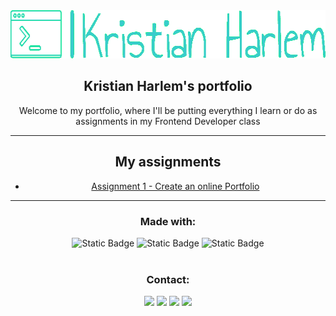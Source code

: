 <div align="center">
  <a href="https://github.com/KristianHarlem/portfolio">
    <img src="images/logo.png" alt="Logo" width="632" height="77">
  </a>

  <h2 align="center">Kristian Harlem's portfolio</h2>

  <p align="center">
    Welcome to my portfolio, where I'll be putting everything I learn or do as assignments in my Frontend Developer class
  </p>
  <hr>
  <h2>My assignments</h2>
<ul>
  <li><a href="/assignment1/index.html">Assignment 1 - Create an online Portfolio</a></li>
</ul>

  <hr>
    <h3>Made with:</h3>
    <img alt="Static Badge" src="https://img.shields.io/badge/HTML-f16a30?style=for-the-badge&logo=html5&logoColor=f16a30&labelColor=black">
    <img alt="Static Badge" src="https://img.shields.io/badge/css-2862e9?style=for-the-badge&logo=css3&logoColor=2862e9&labelColor=black">
    <img alt="Static Badge" src="https://img.shields.io/badge/JavaScript-f7e025?style=for-the-badge&logo=javascript&logoColor=f7e025&labelColor=black"><br>
      <img src="https://komarev.com/ghpvc/?username=KristianHarlem&style=flat-square&color=blue" alt=""/>
    <h3>Contact:</h3>
      <a href="mailto: kristian@harlem.onl"><img src="https://img.shields.io/badge/Email-gray?logo=maildotru&logoColor=white&style=plastic"></a>
      <a href="https://www.linkedin.com/in/kristian-harlem/" target="_blank"><img src="https://img.shields.io/badge/LinkedIn-blue?logo=linkedin&logoColor=white&style=plastic"></a>
      <a href="https://www.facebook.com/kristian.harlem" target="_blank"><img src="https://img.shields.io/badge/Facebook-0866ff?style=plastic&logo=facebook"></a>
      <a href="https://www.instagram.com/klistimann" target="_blank"><img src="https://img.shields.io/badge/Instagram-E4405F?style=plastic&logo=instagram&logoColor=white"></a>
      <br>
      


</div>
